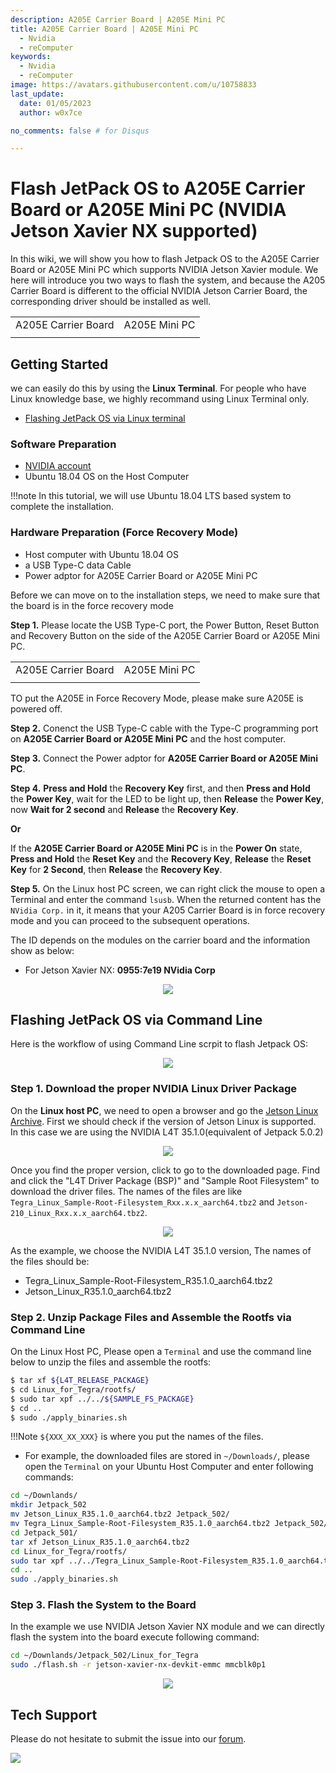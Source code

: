 ```yaml
---
description: A205E Carrier Board | A205E Mini PC
title: A205E Carrier Board | A205E Mini PC
  - Nvidia
  - reComputer
keywords:
  - Nvidia
  - reComputer
image: https://avatars.githubusercontent.com/u/10758833
last_update:
  date: 01/05/2023
  author: w0x7ce

no_comments: false # for Disqus

---
```

<!-- ---
name: 
category: 
bzurl: 
prodimagename:
surveyurl: 
sku: 
tags:
--- -->

# Flash JetPack OS to A205E Carrier Board or A205E Mini PC (NVIDIA Jetson Xavier NX supported)

In this wiki, we will show you how to flash Jetpack OS to the A205E Carrier Board or A205E Mini PC which supports NVIDIA Jetson Xavier module. We here will introduce you two ways to flash the system, and because the A205 Carrier Board is different to the official NVIDIA Jetson Carrier Board, the corresponding driver should be installed as well.

<div align="center">
  <table>
    <tbody><tr>
        <td align="center">A205E Carrier Board
        </td><td align="center">A205E Mini PC
        </td></tr>
      <tr>
        <td align="center">
          <a href="https://www.seeedstudio.com/A205E-Carrier-Board-for-Jetson-Nano-Xavier-NX-p-5496.html" target="_blank" rel="noopener"><img width={350} src="https://media-cdn.seeedstudio.com/media/catalog/product/cache/b5e839932a12c6938f4f9ff16fa3726a/5/_/5_7_1.png" alt /></a>
        </td>
        <td align="center">
          <a href="https://www.seeedstudio.com/A205E-Mini-PC-with-128GB-SSD-p-5495.html" target="_blank" rel="noopener"><img width={380} src="https://media-cdn.seeedstudio.com/media/catalog/product/cache/b5e839932a12c6938f4f9ff16fa3726a/1/_/1_9_2.png" alt /></a>
        </td>
      </tr>
    </tbody></table>
</div>

## Getting Started

we can easily do this by using the **Linux Terminal**. For people who have Linux knowledge base, we highly recommand using Linux Terminal only.

- [Flashing JetPack OS via Linux terminal](#flashing-jetpack-os-via-command-line)

### Software Preparation

- <a href="https://developer.nvidia.com/login" target="_blank"><span>NVIDIA account</span></a>
- Ubuntu 18.04 OS on the Host Computer

!!!note
	In this tutorial, we will use Ubuntu 18.04 LTS based system to complete the installation.

### Hardware Preparation (Force Recovery Mode)

* Host computer with Ubuntu 18.04 OS
* a USB Type-C data Cable
* Power adptor for A205E Carrier Board or A205E Mini PC

Before we can move on to the installation steps, we need to make sure that the board is in the force recovery mode

**Step 1.** Please locate the USB Type-C port, the Power Button, Reset Button and Recovery Button on the side of the A205E Carrier Board or A205E Mini PC.

<div align="center">
  <table>
    <tbody><tr>
        <td align="center">A205E Carrier Board
        </td><td align="center">A205E Mini PC
        </td></tr>
      <tr>
        <td align="center">
          <a href="https://www.seeedstudio.com/A205E-Carrier-Board-for-Jetson-Nano-Xavier-NX-p-5496.html" target="_blank" rel="noopener"><img width={350} src="https://media-cdn.seeedstudio.com/media/catalog/product/cache/b5e839932a12c6938f4f9ff16fa3726a/a/n/antenna_dc_jack_io_controller_20_pin_1_.png" alt /></a>
        </td>
        <td align="center">
          <a href="https://www.seeedstudio.com/A205E-Mini-PC-with-128GB-SSD-p-5495.html" target="_blank" rel="noopener"><img width={380} src="https://media-cdn.seeedstudio.com/media/catalog/product/cache/b5e839932a12c6938f4f9ff16fa3726a/2/_/2_8_3.png" alt /></a>
        </td>
      </tr>
    </tbody></table>
</div>


TO put the A205E in Force Recovery Mode, please make sure A205E is powered off.

**Step 2.** Conenct the USB Type-C cable with the Type-C programming port on **A205E Carrier Board or A205E Mini PC** and the host computer.

**Step 3.** Connect the Power adptor for **A205E Carrier Board or A205E Mini PC**.

**Step 4.** **Press and Hold** the **Recovery Key** first, and then **Press and Hold** the **Power Key**, wait for the LED to be light up, then **Release** the **Power Key**, now **Wait for 2 second** and **Release** the **Recovery Key**. 

**Or**

If the **A205E Carrier Board or A205E Mini PC** is in the **Power On** state, **Press and Hold** the **Reset Key** and the **Recovery Key**, **Release** the **Reset Key** for **2 Second**, then **Release** the **Recovery Key**. 

**Step 5.** On the Linux host PC screen, we can right click the mouse to open a Terminal and enter the command `lsusb`. When the returned content has the `NVidia Corp.` in it, it means that your A205 Carrier Board is in force recovery mode and you can proceed to the subsequent operations.

The ID depends on the modules on the carrier board and the information show as below:

- For Jetson Xavier NX: **0955:7e19 NVidia Corp**

<div align="center"><img width={700} src="https://files.seeedstudio.com/wiki/A203E/NX_lsusb.png" /></div>


## Flashing JetPack OS via Command Line

Here is the workflow of using Command Line scrpit to flash Jetpack OS:

<div align="center"><img width={800} src="https://files.seeedstudio.com/wiki/reComputer-Jetson-Nano/17_3.png" /></div>


### Step 1. Download the proper NVIDIA Linux Driver Package

On the **Linux host PC**, we need to open a browser and go the <a href="https://developer.nvidia.com/embedded/jetson-linux-archive" target="_blank"><span>Jetson Linux Archive</span></a>. First we should check if the version of Jetson Linux is supported. In this case we are using the NVIDIA L4T 35.1.0(equivalent of Jetpack 5.0.2)

<div align="center"><img width={800} src="https://files.seeedstudio.com/wiki/A203E/select_35_1.png" /></div>


Once you find the proper version, click to go to the downloaded page. Find and click the "L4T Driver Package (BSP)" and "Sample Root Filesystem" to download the driver files. The names of the files are like `Tegra_Linux_Sample-Root-Filesystem_Rxx.x.x_aarch64.tbz2` and `Jetson-210_Linux_Rxx.x.x_aarch64.tbz2`.

<div align="center"><img width={800} src="https://files.seeedstudio.com/wiki/A203E/download_files.png" /></div>


As the example, we choose the NVIDIA L4T 35.1.0 version, The names of the files should be:

- Tegra_Linux_Sample-Root-Filesystem_R35.1.0_aarch64.tbz2
- Jetson_Linux_R35.1.0_aarch64.tbz2

### Step 2.  Unzip Package Files and Assemble the Rootfs via Command Line

On the Linux Host PC, Please open a ``Terminal`` and use the command line below to unzip the files and assemble the rootfs:

```sh
$ tar xf ${L4T_RELEASE_PACKAGE}
$ cd Linux_for_Tegra/rootfs/
$ sudo tar xpf ../../${SAMPLE_FS_PACKAGE}
$ cd ..
$ sudo ./apply_binaries.sh
```

!!!Note
    `${XXX_XX_XXX}` is where you put the names of the files.

* For example, the downloaded files are stored in `~/Downloads/`, please open the ``Terminal`` on your Ubuntu Host Computer and enter following commands:

```bash
cd ~/Downlands/
mkdir Jetpack_502
mv Jetson_Linux_R35.1.0_aarch64.tbz2 Jetpack_502/
mv Tegra_Linux_Sample-Root-Filesystem_R35.1.0_aarch64.tbz2 Jetpack_502/
cd Jetpack_501/
tar xf Jetson_Linux_R35.1.0_aarch64.tbz2
cd Linux_for_Tegra/rootfs/
sudo tar xpf ../../Tegra_Linux_Sample-Root-Filesystem_R35.1.0_aarch64.tbz2
cd ..
sudo ./apply_binaries.sh
```

### Step 3.  Flash the System to the Board

In the example we use NVIDIA Jetson Xavier NX module and we can directly flash the system into the board execute following command:

```sh
cd ~/Downlands/Jetpack_502/Linux_for_Tegra
sudo ./flash.sh -r jetson-xavier-nx-devkit-emmc mmcblk0p1
```

<div align="center"><img width={800} src="https://files.seeedstudio.com/wiki/reComputer-Jetson-Nano/19.png" /></div>


## Tech Support

Please do not hesitate to submit the issue into our [forum](https://forum.seeedstudio.com/).
<br />
<p style={{textAlign: 'center'}}><a href="https://www.seeedstudio.com/act-4.html?utm_source=wiki&utm_medium=wikibanner&utm_campaign=newproducts" target="_blank"><img src="https://files.seeedstudio.com/wiki/Wiki_Banner/new_product.jpg" /></a></p>
